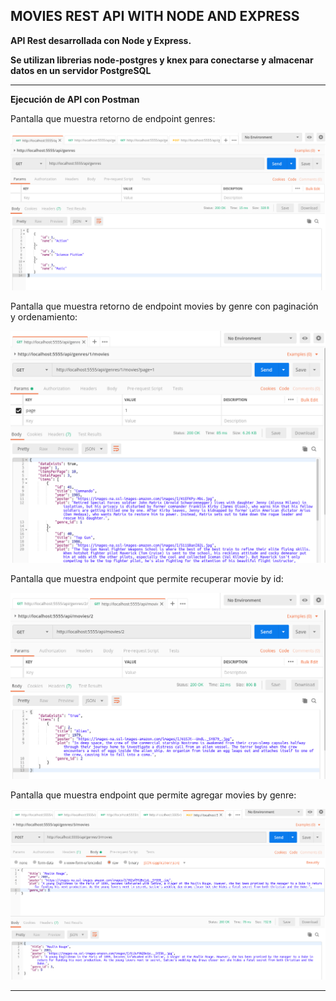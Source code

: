 MOVIES REST API WITH NODE AND EXPRESS
--------------------------------------------------------------------------------------------------------------------

**API Rest desarrollada con Node y Express.**

**Se utilizan librerias node-postgres y knex para conectarse y almacenar datos en un servidor PostgreSQL**

--------------------------------------------------------------------------------------------------------------------

**Ejecución de API con Postman**

Pantalla que muestra retorno de endpoint genres:

![Screenshot Genres](screenshots/postman-node-rest-genres.png)

Pantalla que muestra retorno de endpoint movies by genre con paginación y ordenamiento:

![Screenshot MoviesByGenre](screenshots/postman-node-movies-pagination.png)

Pantalla que muestra endpoint que permite recuperar movie by id:

![Screenshot MovieById](screenshots/postman-node-movie-by-id.png)

Pantalla que muestra endpoint que permite agregar movies by genre:

![Screenshot PostMovie](screenshots/postman-node-movies-post.png)

--------------------------------------------------------------------------------------------------------------------